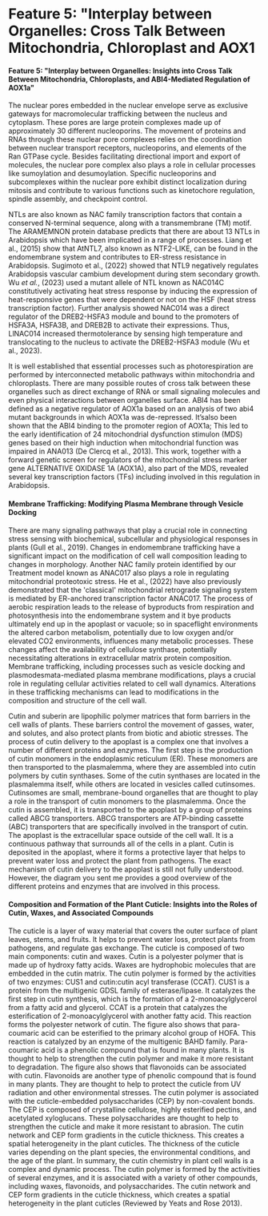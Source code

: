 # Feature 5: "Interplay between Organelles: Cross Talk Between Mitochondria, Chloroplast and AOX1

#### Feature 5: "Interplay between Organelles: Insights into Cross Talk Between Mitochondria, Chloroplasts, and ABI4-Mediated Regulation of AOX1a" <a href="#fzrurtbmnxnk" id="fzrurtbmnxnk"></a>

The nuclear pores embedded in the nuclear envelope serve as exclusive gateways for macromolecular trafficking between the nucleus and cytoplasm. These pores are large protein complexes made up of approximately 30 different nucleoporins. The movement of proteins and RNAs through these nuclear pore complexes relies on the coordination between nuclear transport receptors, nucleoporins, and elements of the Ran GTPase cycle. Besides facilitating directional import and export of molecules, the nuclear pore complex also plays a role in cellular processes like sumoylation and desumoylation. Specific nucleoporins and subcomplexes within the nuclear pore exhibit distinct localization during mitosis and contribute to various functions such as kinetochore regulation, spindle assembly, and checkpoint control.

NTLs are also known as NAC family transcription factors that contain a conserved N-terminal sequence, along with a transmembrane (TM) motif. The ARAMEMNON protein database predicts that there are about 13 NTLs in Arabidopsis which have been implicated in a range of processes. Liang et al., (2015) show that AtNTL7, also known as NTF2-LIKE, can be found in the endomembrane system and contributes to ER-stress resistance in Arabidopsis. Sugimoto et al., (2022) showed that NTL9 negatively regulates Arabidopsis vascular cambium development during stem secondary growth. Wu _et al._, (2023) used a mutant allele of NTL known as NAC014C constitutively activating heat stress response by inducing the expression of heat-responsive genes that were dependent or not on the HSF (heat stress transcription factor). Further analysis showed NAC014 was a direct regulator of the DREB2-HSFA3 module and bound to the promoters of HSFA3A, HSFA3B, and DREB2B to activate their expressions. Thus, LlNAC014 increased thermotolerance by sensing high temperature and translocating to the nucleus to activate the DREB2-HSFA3 module (Wu et al., 2023).

It is well established that essential processes such as photorespiration are performed by interconnected metabolic pathways within mitochondria and chloroplasts. There are many possible routes of cross talk between these organelles such as direct exchange of RNA or small signaling molecules and even physical interactions between organelles surface. ABI4 has been defined as a negative regulator of AOX1a based on an analysis of two abi4 mutant backgrounds in which AOX1a was de-repressed. It’salso been shown that the ABI4 binding to the promoter region of AOX1a; This led to the early identification of 24 mitochondrial dysfunction stimulon (MDS) genes based on their high induction when mitochondrial function was impaired in ANA013 (De Clercq et al., 2013). This work, together with a forward genetic screen for regulators of the mitochondrial stress marker gene ALTERNATIVE OXIDASE 1A (AOX1A), also part of the MDS, revealed several key transcription factors (TFs) including involved in this regulation in Arabidopsis.

#### Membrane Trafficking: Modifying Plasma Membrane through Vesicle Docking <a href="#c7hjoces27gm" id="c7hjoces27gm"></a>

There are many signaling pathways that play a crucial role in connecting stress sensing with biochemical, subcellular and physiological responses in plants (Gull et al., 2019). Changes in endomembrane trafficking have a significant impact on the modification of cell wall composition leading to changes in morphology. Another NAC family protein identified by our Treatment model known as ANAC017 also plays a role in regulating mitochondrial proteotoxic stress. He et al., (2022) have also previously demonstrated that the 'classical' mitochondrial retrograde signaling system is mediated by ER-anchored transcription factor ANAC017. The process of aerobic respiration leads to the release of byproducts from respiration and photosynthesis into the endomembrane system and it bye products ultimately end up in the apoplast or vacuole; so in spaceflight environments the altered carbon metabolism, potentially due to low oxygen and/or elevated CO2 environments, influences many metabolic processes. These changes affect the availability of cellulose synthase, potentially necessitating alterations in extracellular matrix protein composition. Membrane trafficking, including processes such as vesicle docking and plasmodesmata-mediated plasma membrane modifications, plays a crucial role in regulating cellular activities related to cell wall dynamics. Alterations in these trafficking mechanisms can lead to modifications in the composition and structure of the cell wall.

Cutin and suberin are lipophilic polymer matrices that form barriers in the cell walls of plants. These barriers control the movement of gasses, water, and solutes, and also protect plants from biotic and abiotic stresses. The process of cutin delivery to the apoplast is a complex one that involves a number of different proteins and enzymes. The first step is the production of cutin monomers in the endoplasmic reticulum (ER). These monomers are then transported to the plasmalemma, where they are assembled into cutin polymers by cutin synthases. Some of the cutin synthases are located in the plasmalemma itself, while others are located in vesicles called cutinsomes. Cutinsomes are small, membrane-bound organelles that are thought to play a role in the transport of cutin monomers to the plasmalemma. Once the cutin is assembled, it is transported to the apoplast by a group of proteins called ABCG transporters. ABCG transporters are ATP-binding cassette (ABC) transporters that are specifically involved in the transport of cutin. The apoplast is the extracellular space outside of the cell wall. It is a continuous pathway that surrounds all of the cells in a plant. Cutin is deposited in the apoplast, where it forms a protective layer that helps to prevent water loss and protect the plant from pathogens. The exact mechanism of cutin delivery to the apoplast is still not fully understood. However, the diagram you sent me provides a good overview of the different proteins and enzymes that are involved in this process.

#### Composition and Formation of the Plant Cuticle: Insights into the Roles of Cutin, Waxes, and Associated Compounds <a href="#vvefj2olot5l" id="vvefj2olot5l"></a>

The cuticle is a layer of waxy material that covers the outer surface of plant leaves, stems, and fruits. It helps to prevent water loss, protect plants from pathogens, and regulate gas exchange. The cuticle is composed of two main components: cutin and waxes. Cutin is a polyester polymer that is made up of hydroxy fatty acids. Waxes are hydrophobic molecules that are embedded in the cutin matrix. The cutin polymer is formed by the activities of two enzymes: CUS1 and cutin:cutin acyl transferase (CCAT). CUS1 is a protein from the multigenic GDSL family of esterase/lipase. It catalyzes the first step in cutin synthesis, which is the formation of a 2-monoacylglycerol from a fatty acid and glycerol. CCAT is a protein that catalyzes the esterification of 2-monoacylglycerol with another fatty acid. This reaction forms the polyester network of cutin. The figure also shows that para-coumaric acid can be esterified to the primary alcohol group of HOFA. This reaction is catalyzed by an enzyme of the multigenic BAHD family. Para-coumaric acid is a phenolic compound that is found in many plants. It is thought to help to strengthen the cutin polymer and make it more resistant to degradation. The figure also shows that flavonoids can be associated with cutin. Flavonoids are another type of phenolic compound that is found in many plants. They are thought to help to protect the cuticle from UV radiation and other environmental stresses. The cutin polymer is associated with the cuticle-embedded polysaccharides (CEP) by non-covalent bonds. The CEP is composed of crystalline cellulose, highly esterified pectins, and acetylated xyloglucans. These polysaccharides are thought to help to strengthen the cuticle and make it more resistant to abrasion. The cutin network and CEP form gradients in the cuticle thickness. This creates a spatial heterogeneity in the plant cuticles. The thickness of the cuticle varies depending on the plant species, the environmental conditions, and the age of the plant. In summary, the cutin chemistry in plant cell walls is a complex and dynamic process. The cutin polymer is formed by the activities of several enzymes, and it is associated with a variety of other compounds, including waxes, flavonoids, and polysaccharides. The cutin network and CEP form gradients in the cuticle thickness, which creates a spatial heterogeneity in the plant cuticles (Reviewed by Yeats and Rose 2013).
